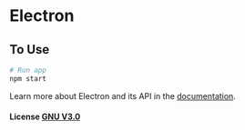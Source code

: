 # Electron

## To Use

```bash
# Run app
npm start
```

Learn more about Electron and its API in the [documentation](http://electron.atom.io/docs/latest).

#### License [GNU V3.0](LICENSE.md)
